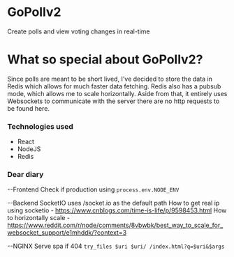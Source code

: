# GoPollv2

Create polls and view voting changes in real-time

# What so special about GoPollv2?

Since polls are meant to be short lived, I've decided to store the data in Redis which allows for much faster data fetching. Redis also has a pubsub mode, which allows me to scale horizontally.
Aside from that, it entirely uses Websockets to communicate with the server there are no http requests to be found here.

### Technologies used

- React
- NodeJS
- Redis

### Dear diary

--Frontend
Check if production using `process.env.NODE_ENV`

--Backend
SocketIO uses /socket.io as the default path
How to get real ip using socketio - https://www.cnblogs.com/time-is-life/p/9598453.html
How to horizontally scale - https://www.reddit.com/r/node/comments/8vbwbk/best_way_to_scale_for_websocket_support/e1mhddk/?context=3

--NGINX
Serve spa if 404
`try_files $uri $uri/ /index.html?q=$uri&$args`
